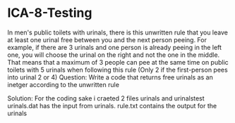 # ICA-8-Testing
In men's public toilets with urinals, there is this unwritten rule that you leave at least one urinal free between you and 
the next person peeing. For example, if there are 3 urinals and one person is already peeing in the left one, you will 
choose the urinal on the right and not the one in the middle. That means that a maximum of 3 people can pee at the 
same time on public toilets with 5 urinals when following this rule (Only 2 if the first-person pees into urinal 2 or 4)
Question:
Write a code that returns free urinals as an inetger according to the unwritten rule 

Solution:
For the coding sake i craeted  2 files urinals and urinalstest 
urinals.dat has the input from urinals.
rule.txt contains the output for the urinals 
